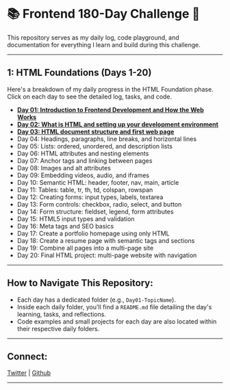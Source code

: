 # 📚 Frontend 180-Day Challenge 🚀

This repository serves as my daily log, code playground, and documentation for everything I learn and build during this challenge.

---

## 1: HTML Foundations (Days 1-20)

Here's a breakdown of my daily progress in the HTML Foundation phase. Click on each day to see the detailed log, tasks, and code.

- **[Day 01: Introduction to Frontend Development and How the Web Works](Day01-Intro-to-Frontend/README.md)**
- **[Day 02: What is HTML and setting up your development environment](Day02-HTML-Setup/README.md)**
- **[Day 03: HTML document structure and first web page](Day03-HTML-Structure/README.md)**
- Day 04: Headings, paragraphs, line breaks, and horizontal lines
- Day 05: Lists: ordered, unordered, and description lists
- Day 06: HTML attributes and nesting elements
- Day 07: Anchor tags and linking between pages
- Day 08: Images and alt attributes
- Day 09: Embedding videos, audio, and iframes
- Day 10: Semantic HTML: header, footer, nav, main, article
- Day 11: Tables: table, tr, th, td, colspan, rowspan
- Day 12: Creating forms: input types, labels, textarea
- Day 13: Form controls: checkbox, radio, select, and button
- Day 14: Form structure: fieldset, legend, form attributes
- Day 15: HTML5 input types and validation
- Day 16: Meta tags and SEO basics
- Day 17: Create a portfolio homepage using only HTML
- Day 18: Create a resume page with semantic tags and sections
- Day 19: Combine all pages into a multi-page site
- Day 20: Final HTML project: multi-page website with navigation

---

## How to Navigate This Repository:

- Each day has a dedicated folder (e.g., `Day01-TopicName`).
- Inside each daily folder, you'll find a `README.md` file detailing the day's learning, tasks, and reflections.
- Code examples and small projects for each day are also located within their respective daily folders.

---

## Connect:

[Twitter](https://x.com/hcodes1) | [Github](https://github.com/hcodes1)

---
